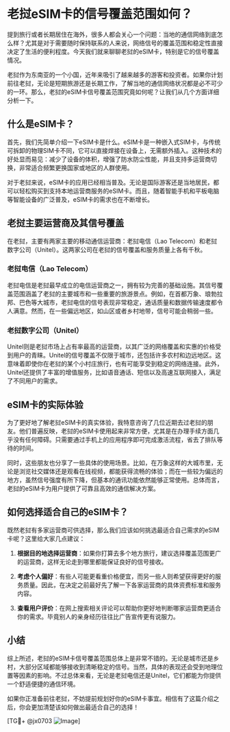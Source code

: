# 老挝eSIM卡的信号覆盖范围如何？

提到旅行或者长期居住在海外，很多人都会关心一个问题：当地的通信网络到底怎么样？尤其是对于需要随时保持联系的人来说，网络信号的覆盖范围和稳定性直接决定了生活的便利程度。今天我们就来聊聊老挝的eSIM卡，特别是它的信号覆盖情况。

老挝作为东南亚的一个小国，近年来吸引了越来越多的游客和投资者。如果你计划前往老挝，无论是短期旅游还是长期工作，了解当地的通信网络状况都是必不可少的一环。那么，老挝的eSIM卡信号覆盖范围究竟如何呢？让我们从几个方面详细分析一下。

## 什么是eSIM卡？

首先，我们先简单介绍一下eSIM卡是什么。eSIM卡是一种嵌入式SIM卡，与传统可拆卸的物理SIM卡不同，它可以直接焊接在设备上，无需额外插入。这种技术的好处显而易见：减少了设备的体积，增强了防水防尘性能，并且支持多运营商切换，非常适合频繁更换国家或地区的人群使用。

对于老挝来说，eSIM卡的应用已经相当普及。无论是国际游客还是当地居民，都可以轻松购买到支持本地运营商服务的eSIM卡。而且，随着智能手机和平板电脑等智能设备的广泛普及，eSIM卡的需求也在不断增长。

## 老挝主要运营商及其信号覆盖

在老挝，主要有两家主要的移动通信运营商：老挝电信（Lao Telecom）和老挝数字公司（Unitel）。这两家公司在老挝的信号覆盖和服务质量上各有千秋。

### 老挝电信（Lao Telecom）

老挝电信是老挝最早成立的电信运营商之一，拥有较为完善的基础设施。其信号覆盖范围涵盖了老挝的主要城市和一些重要的旅游景点。例如，在首都万象、琅勃拉邦、巴色等大城市，老挝电信的信号表现非常稳定，通话质量和数据传输速度都令人满意。然而，在一些偏远地区，如山区或者乡村地带，信号可能会稍弱一些。

### 老挝数字公司（Unitel）

Unitel则是老挝市场上占有率最高的运营商，以其广泛的网络覆盖和实惠的价格受到用户的青睐。Unitel的信号覆盖不仅限于城市，还包括许多农村和边远地区。这意味着即使你在老挝的某个小村庄旅行，也有可能享受到稳定的网络连接。此外，Unitel还提供了丰富的增值服务，比如语音通话、短信以及高速互联网接入，满足了不同用户的需求。

## eSIM卡的实际体验

为了更好地了解老挝eSIM卡的真实体验，我特意咨询了几位近期去过老挝的朋友。他们普遍反映，老挝的eSIM卡使用起来非常方便，尤其是在办理手续方面几乎没有任何障碍。只需要通过手机上的应用程序即可完成激活流程，省去了排队等待的时间。

同时，这些朋友也分享了一些具体的使用场景。比如，在万象这样的大城市里，无论是浏览社交媒体还是观看在线视频，都能获得流畅的体验；而在一些较为偏远的地方，虽然信号强度有所下降，但基本的通讯功能依然能够正常使用。总体而言，老挝的eSIM卡为用户提供了可靠且高效的通信解决方案。

## 如何选择适合自己的eSIM卡？

既然老挝有多家运营商可供选择，那么我们应该如何挑选最适合自己需求的eSIM卡呢？这里给大家几点建议：

1. **根据目的地选择运营商**：如果你打算去多个地方旅行，建议选择覆盖范围更广的运营商，这样无论走到哪里都能保证良好的信号接收。
   
2. **考虑个人偏好**：有些人可能更看重价格便宜，而另一些人则希望获得更好的服务质量。因此，在决定之前最好先了解一下各家运营商的具体资费标准和服务内容。

3. **查看用户评价**：在网上搜索相关评论可以帮助你更好地判断哪家运营商更适合你的需求。毕竟别人的亲身经历往往比广告宣传更有说服力。

## 小结

综上所述，老挝的eSIM卡信号覆盖范围总体上是非常不错的。无论是城市还是乡村，大部分区域都能够接收到清晰稳定的信号。当然，具体的表现还会受到地理位置等因素的影响。不过总体来看，无论是老挝电信还是Unitel，它们都能为你提供一个舒适便捷的通信环境。

如果你正准备前往老挝，不妨提前规划好你的eSIM卡事宜。相信有了这篇介绍之后，你会更加清楚该如何做出最适合自己的选择！

[TG💪+ @jx0703 ![Image](https://github.com/user-attachments/assets/dbca1d08-cadb-493c-b0ec-ad6f7a83f270)]